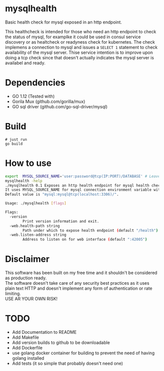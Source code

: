 # mysqlhealth
Basic health check for mysql exposed in an http endpoint.  

This healthcheck is intended for those who need an http endpoint to check the status of mysql, for examplke it could be used in consul service discovery or as healtcheck or readyness check for kubernetes. The check implemens a connection to mysql and issues a `SELECT 1` statement to check availability of the mysql server. Thise service intention is to improve upon doing a tcp check since that doesn't actually indicates the mysql server is availabel and ready.  


# Dependencies

- GO 1.12 (Tested with)
- Gorila Mux (github.com/gorilla/mux)
- GO sql driver (github.com/go-sql-driver/mysql)

# Build

```
# just run
go build
```

# How to use
```bash
export  MYSQL_SOURCE_NAME='user:password@tcp(IP:PORT)/DATABASE' # Leave database empty if you just want to use the mysql local database to check the overall availability of the server
mysqlhealth -help
./mysqlhealth 0.1 Exposes an http health endpoint for mysql health checks.
It uses MYSQL_SOURCE_NAME for mysql connection environment variable with following format: https://github.com/go-sql-driver/mysql#dsn-data-source-name
Default value is "mysql:mysql@tcp(localhost:3306)/".

Usage: ./mysqlhealth [flags]

Flags:
  -version
        Print version information and exit.
  -web.health-path string
        Path under which to expose health endpoint (default "/health")
  -web.listen-address string
        Address to listen on for web interface (default ":42005")
```

# Disclaimer
This software has been built on my free time and it shouldn't be considered as production ready.  
The software doesn't take care of any security best practices as it uses plain text HTTP and doesn't implement any form of authentication or rate limiting.  
USE AR YOUR OWN RISK! 

# TODO

- Add Documentation to README
- Add Makefile
- Add version builds to github to be downloadable
- Add Dockerfile
- use golang docker container for building to prevent the need of having golang installed
- Add tests (it so simple that probably doesn't need one)